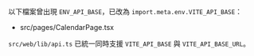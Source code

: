 以下檔案曾出現 `ENV_API_BASE`，已改為 `import.meta.env.VITE_API_BASE`：

- src/pages/CalendarPage.tsx

`src/web/lib/api.ts` 已統一同時支援 `VITE_API_BASE` 與 `VITE_API_BASE_URL`。
